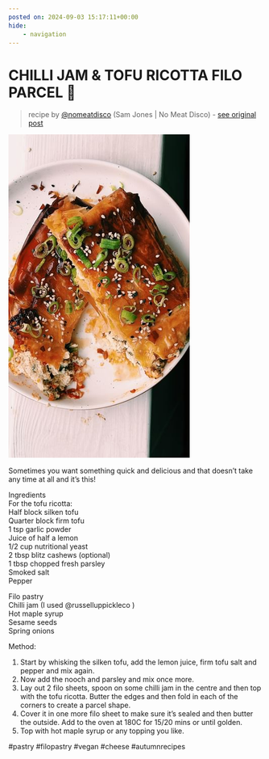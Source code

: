 ```yaml
---
posted on: 2024-09-03 15:17:11+00:00
hide:
    - navigation
---
```


# CHILLI JAM & TOFU RICOTTA FILO PARCEL 🥮  

> recipe by [@nomeatdisco](https://www.instagram.com/nomeatdisco/) 
(Sam Jones | No Meat Disco) - [see original post](https://instagram.com/p/C_da4jcoKGm)

![](../img/nomeatdisco_03-09-2024_1509.png)

  
Sometimes you want something quick and delicious and that doesn’t take any time at all and it’s this!   
  
Ingredients   
For the tofu ricotta:  
Half block silken tofu  
Quarter block firm tofu  
1 tsp garlic powder  
Juice of half a lemon  
1/2 cup nutritional yeast   
2 tbsp blitz cashews (optional)  
1 tbsp chopped fresh parsley   
Smoked salt   
Pepper   
  
Filo pastry   
Chilli jam (I used @russelluppickleco )  
Hot maple syrup  
Sesame seeds   
Spring onions  
  
Method:  
1. Start by whisking the silken tofu, add the lemon juice, firm tofu salt and pepper and mix again.  
2. Now add the nooch and parsley and mix once more.  
3. Lay out 2 filo sheets, spoon on some chilli jam in the centre and then top with the tofu ricotta. Butter the edges and then fold in each of the corners to create a parcel shape.   
4. Cover it in one more filo sheet to make sure it’s sealed and then butter the outside. Add to the oven at 180C for 15/20 mins or until golden.   
5. Top with hot maple syrup or any topping you like.   
  
\#pastry \#filopastry \#vegan \#cheese \#autumnrecipes   